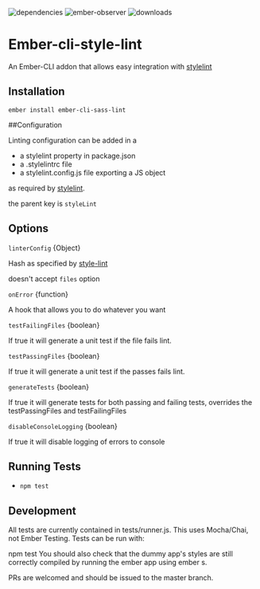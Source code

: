 
![dependencies](https://img.shields.io/david/billybonks/ember-cli-style-lint.svg)
![ember-observer](http://emberobserver.com/badges/ember-cli-style-lint.svg)
![downloads](https://img.shields.io/npm/dm/ember-cli-style-lint.svg)



# Ember-cli-style-lint

An Ember-CLI addon that allows easy integration with [stylelint](http://stylelint.io/)

## Installation

`ember install ember-cli-sass-lint`

##Configuration

Linting configuration can be added in a
* a stylelint property in package.json
* a .stylelintrc file
* a stylelint.config.js file exporting a JS object

as required by [stylelint](http://stylelint.io/user-guide/configuration/).

the parent key is `styleLint`

## Options

`linterConfig` {Object}

Hash as specified by [style-lint](https://github.com/stylelint/stylelint/blob/master/docs/user-guide/node-api.md)

doesn't accept `files` option

`onError` {function}

A hook that allows you to do whatever you want

`testFailingFiles` {boolean}

If true it will generate a unit test if the file fails lint.

`testPassingFiles` {boolean}

If true it  will generate a unit test if the passes fails lint.

`generateTests` {boolean}

If true it will generate tests for both passing and failing tests, overrides the testPassingFiles and testFailingFiles

`disableConsoleLogging` {boolean}

If true it will disable logging of errors to console

## Running Tests

* `npm test`

## Development

All tests are currently contained in tests/runner.js. This uses Mocha/Chai, not Ember Testing. Tests can be run with:

npm test
You should also check that the dummy app's styles are still correctly compiled by running the ember app using ember s.

PRs are welcomed and should be issued to the master branch.
